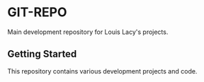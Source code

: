 # GIT-REPO

Main development repository for Louis Lacy's projects.

## Getting Started

This repository contains various development projects and code.
